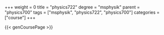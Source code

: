 +++
weight = 0
title = "physics722"
degree = "msphysik"
parent = "physics700"
tags = ["msphysik", "physics722", "physics700"]
categories = ["course"]
+++

{{< genCoursePage >}}
